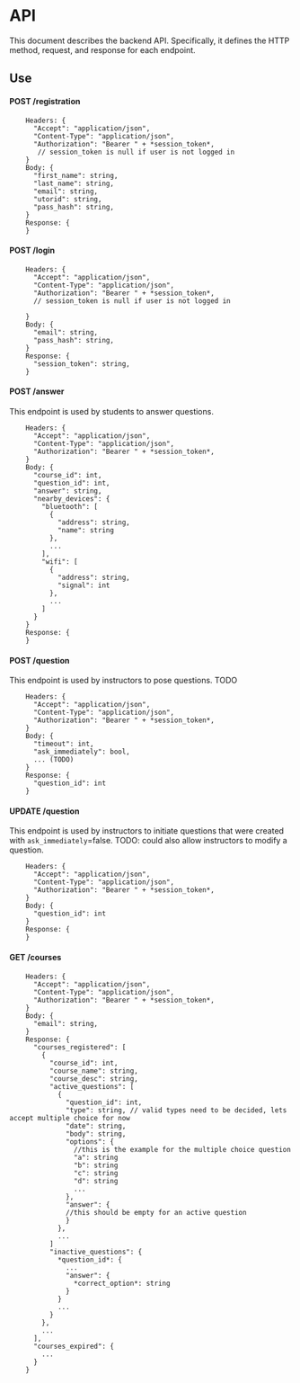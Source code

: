 # API

This document describes the backend API. Specifically, it defines the HTTP method, request, and response for each endpoint.

## Use 

#### POST /registration
```
    Headers: {
      "Accept": "application/json",
      "Content-Type": "application/json",
      "Authorization": "Bearer " + *session_token*,
       // session_token is null if user is not logged in
    }
    Body: {
      "first_name": string,
      "last_name": string,
      "email": string,
      "utorid": string,
      "pass_hash": string,
    }
    Response: {
    }
```

#### POST /login
```
    Headers: {
      "Accept": "application/json",
      "Content-Type": "application/json",
      "Authorization": "Bearer " + *session_token*,
      // session_token is null if user is not logged in

    }
    Body: {
      "email": string,
      "pass_hash": string,
    }
    Response: {
      "session_token": string,
    }
```

#### POST /answer

  This endpoint is used by students to answer questions.

```
    Headers: {
      "Accept": "application/json",
      "Content-Type": "application/json",
      "Authorization": "Bearer " + *session_token*,
    }
    Body: {
      "course_id": int,
      "question_id": int,
      "answer": string,
      "nearby_devices": {
        "bluetooth": [
          {
            "address": string,
            "name": string
          },
          ...
        ],
        "wifi": [
          {
            "address": string,
            "signal": int
          },
          ...
        ]
      }
    }
    Response: {
    }
```

#### POST /question

  This endpoint is used by instructors to pose questions. TODO

```
    Headers: {
      "Accept": "application/json",
      "Content-Type": "application/json",
      "Authorization": "Bearer " + *session_token*,
    }
    Body: {
      "timeout": int,
      "ask_immediately": bool,
      ... (TODO)
    }
    Response: {
      "question_id": int
    }
```

#### UPDATE /question

  This endpoint is used by instructors to initiate questions that were created
  with `ask_immediately`=false.
  TODO: could also allow instructors to modify a question.

```
    Headers: {
      "Accept": "application/json",
      "Content-Type": "application/json",
      "Authorization": "Bearer " + *session_token*,
    }
    Body: {
      "question_id": int
    }
    Response: {
    }
```

#### GET /courses
```
    Headers: {
      "Accept": "application/json",
      "Content-Type": "application/json",
      "Authorization": "Bearer " + *session_token*,
    }
    Body: {
      "email": string,
    }
    Response: {
      "courses_registered": [
        {
          "course_id": int,
          "course_name": string,
          "course_desc": string,
          "active_questions": [
            {
              "question_id": int,
              "type": string, // valid types need to be decided, lets accept multiple choice for now
              "date": string,
              "body": string,
              "options": {
                //this is the example for the multiple choice question
                "a": string
                "b": string
                "c": string
                "d": string
                ...
              },
              "answer": {
              //this should be empty for an active question
              }
            },
            ...
          ]
          "inactive_questions": {
            *question_id*: {
              ...
              "answer": {
                *correct_option*: string
              }
            }
            ...
          }
        },
        ...
      ],
      "courses_expired": {
        ...
      }
    }
```

